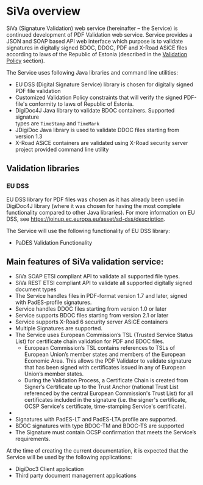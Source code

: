 # SiVa overview

SiVa (Signature Validation) web service (hereinafter – the Service) 
is continued development of PDF Validation web service. Service provides 
a JSON and SOAP based API web interface which purpose is to validate signatures 
in digitally signed BDOC, DDOC, PDF and X-Road ASiCE files according to 
laws of the Republic of Estonia 
(described in the [Validation Policy](appendix/validation_policy) section).

The Service uses following Java libraries and command line utilities:

* EU DSS (Digital Signature Service) library is chosen for digitally signed 
  PDF file validation 
* Customized Validation Policy constraints that will verify the signed
  PDF-file's conformity to laws of Republic of Estonia.
* DigiDoc4J Java library to validate BDOC containers. Supported signature  
  types are `TimeStamp` and `TimeMark`
* JDigiDoc Java library is used to validate DDOC files starting from version
  1.3
* X-Road ASiCE containers are validated using X-Road security server project
  provided command line utility

## Validation libraries

### EU DSS

EU DSS library for PDF files was chosen as it has already been used in DigiDoc4J
library (where it was chosen for having the most complete functionality
compared to other Java libraries). For more information on EU DSS, see
<https://joinup.ec.europa.eu/asset/sd-dss/description>.

The Service will use the following functionality of EU DSS library:

* PaDES Validation Functionality

## Main features of SiVa validation service:

- SiVa SOAP ETSI compliant API to validate all supported file types.
- SiVa REST ETSI compliant API to validate all supported digitally signed
  document types
- The Service handles files in PDF-format version 1.7 and later,
  signed with PadES-profile signatures.
- Service handles DDOC files starting from version 1.0 or later
- Service supports BDOC files starting from version 2.1 or later
- Service supports X-Road 6 security server ASiCE containers
- Multiple Signatures are supported.
- The Service uses European Commission’s TSL (Trusted Service
  Status List) for certificate chain validation for PDF and BDOC files.
	- European Commission’s TSL contains references to TSLs of
	  European Union’s member states and members of the European
	  Economic Area. This allows the PDF Validator to validate
	  signature that has been signed with certificates issued in any
	  of European Union’s member states.
	- During the Validation Process, a Certificate Chain is created
	  from Signer’s Certificate up to the Trust Anchor (national Trust
	  List referenced by the central European Commission's Trust List)
	  for all certificates included in the signature (i.e. the
	  signer's certificate, OCSP Service's certificate, time-stamping
	  Service's certificate).
-  
- Signatures with PadES-LT and PadES-LTA profile are supported.
- BDOC signatures with type BDOC-TM and BDOC-TS are supported 
- The Signature must contain OCSP confirmation that meets the
  Service’s requirements.

At the time of creating the current documentation, it is expected that
the Service will be used by the following applications:

- DigiDoc3 Client application
- Third party document management applications